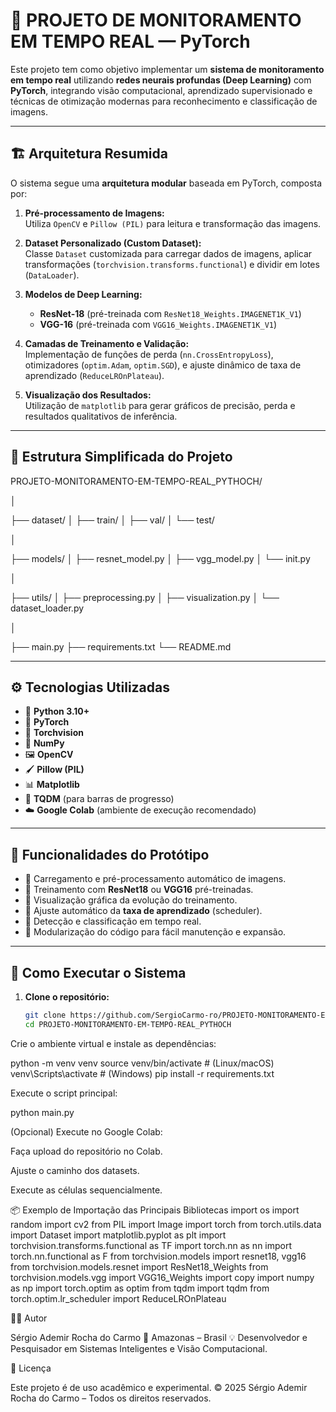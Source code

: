 # 🧠 PROJETO DE MONITORAMENTO EM TEMPO REAL — PyTorch

Este projeto tem como objetivo implementar um **sistema de monitoramento em tempo real** utilizando **redes neurais profundas (Deep Learning)** com **PyTorch**, integrando visão computacional, aprendizado supervisionado e técnicas de otimização modernas para reconhecimento e classificação de imagens.

---

## 🏗️ Arquitetura Resumida

O sistema segue uma **arquitetura modular** baseada em PyTorch, composta por:

1. **Pré-processamento de Imagens:**  
   Utiliza `OpenCV` e `Pillow (PIL)` para leitura e transformação das imagens.

2. **Dataset Personalizado (Custom Dataset):**  
   Classe `Dataset` customizada para carregar dados de imagens, aplicar transformações (`torchvision.transforms.functional`) e dividir em lotes (`DataLoader`).

3. **Modelos de Deep Learning:**  
   - **ResNet-18** (pré-treinada com `ResNet18_Weights.IMAGENET1K_V1`)  
   - **VGG-16** (pré-treinada com `VGG16_Weights.IMAGENET1K_V1`)

4. **Camadas de Treinamento e Validação:**  
   Implementação de funções de perda (`nn.CrossEntropyLoss`), otimizadores (`optim.Adam`, `optim.SGD`), e ajuste dinâmico de taxa de aprendizado (`ReduceLROnPlateau`).

5. **Visualização dos Resultados:**  
   Utilização de `matplotlib` para gerar gráficos de precisão, perda e resultados qualitativos de inferência.

---

## 🧩 Estrutura Simplificada do Projeto

PROJETO-MONITORAMENTO-EM-TEMPO-REAL_PYTHOCH/

│

├── dataset/
│ ├── train/
│ ├── val/
│ └── test/

│

├── models/
│ ├── resnet_model.py
│ ├── vgg_model.py
│ └── init.py

│

├── utils/
│ ├── preprocessing.py
│ ├── visualization.py
│ └── dataset_loader.py

│

├── main.py
├── requirements.txt
└── README.md


---

## ⚙️ Tecnologias Utilizadas

- 🐍 **Python 3.10+**
- 🧠 **PyTorch**
- 🧩 **Torchvision**
- 🧮 **NumPy**
- 🖼️ **OpenCV**
- 🖌️ **Pillow (PIL)**
- 📊 **Matplotlib**
- 🔁 **TQDM** (para barras de progresso)
- ☁️ **Google Colab** (ambiente de execução recomendado)

---

## 🚀 Funcionalidades do Protótipo

- 🔹 Carregamento e pré-processamento automático de imagens.  
- 🔹 Treinamento com **ResNet18** ou **VGG16** pré-treinadas.  
- 🔹 Visualização gráfica da evolução do treinamento.  
- 🔹 Ajuste automático da **taxa de aprendizado** (scheduler).  
- 🔹 Detecção e classificação em tempo real.  
- 🔹 Modularização do código para fácil manutenção e expansão.  

---

## 🧠 Como Executar o Sistema

1. **Clone o repositório:**
   ```bash
   git clone https://github.com/SergioCarmo-ro/PROJETO-MONITORAMENTO-EM-TEMPO-REAL_PYTHOCH.git
   cd PROJETO-MONITORAMENTO-EM-TEMPO-REAL_PYTHOCH


Crie o ambiente virtual e instale as dependências:

python -m venv venv
source venv/bin/activate     # (Linux/macOS)
venv\Scripts\activate        # (Windows)
pip install -r requirements.txt


Execute o script principal:

python main.py


(Opcional) Execute no Google Colab:

Faça upload do repositório no Colab.

Ajuste o caminho dos datasets.

Execute as células sequencialmente.

📦 Exemplo de Importação das Principais Bibliotecas
import os
import random
import cv2
from PIL import Image
import torch
from torch.utils.data import Dataset
import matplotlib.pyplot as plt
import torchvision.transforms.functional as TF
import torch.nn as nn
import torch.nn.functional as F
from torchvision.models import resnet18, vgg16
from torchvision.models.resnet import ResNet18_Weights
from torchvision.models.vgg import VGG16_Weights
import copy
import numpy as np
import torch.optim as optim
from tqdm import tqdm
from torch.optim.lr_scheduler import ReduceLROnPlateau

👨‍💻 Autor

Sérgio Ademir Rocha do Carmo
📍 Amazonas – Brasil
💡 Desenvolvedor e Pesquisador em Sistemas Inteligentes e Visão Computacional.

🧾 Licença

Este projeto é de uso acadêmico e experimental.
© 2025 Sérgio Ademir Rocha do Carmo – Todos os direitos reservados.

